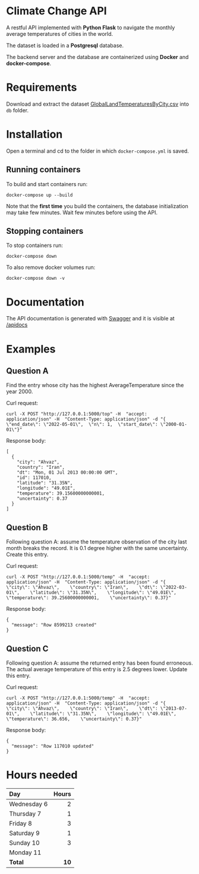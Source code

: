 # Climate Change API
A restful API implemented with **Python Flask** to navigate the monthly average temperatures of cities in the world.

The dataset is loaded in a **Postgresql** database.

The backend server and the database are containerized using **Docker** and **docker-compose**.

# Requirements
Download and extract the dataset [GlobalLandTemperaturesByCity.csv](https://www.kaggle.com/datasets/berkeleyearth/climate-change-earth-surface-temperature-data?select=GlobalLandTemperaturesByCity.csv) into `db` folder.

# Installation
Open a terminal and cd to the folder in which `docker-compose.yml` is saved.

## Running containers
To build and start containers run:
```
docker-compose up --build
```

Note that the **first time** you build the containers, the database initialization
may take few minutes. Wait few minutes before using the API.

## Stopping containers
To stop containers run:
```
docker-compose down
```

To also remove docker volumes run:
```
docker-compose down -v
```

# Documentation
The API documentation is generated with [Swagger](https://github.com/flasgger/flasgger)
and it is visible at [/apidocs](http://127.0.0.1:5000/apidocs)

# Examples
## Question A
Find the entry whose city has the highest AverageTemperature since the year 2000.

Curl request:
```
curl -X POST "http://127.0.0.1:5000/top" -H  "accept: application/json" -H  "Content-Type: application/json" -d "{  \"end_date\": \"2022-05-01\",  \"n\": 1,  \"start_date\": \"2000-01-01\"}"
```

Response body:
```
[
  {
    "city": "Ahvaz",
    "country": "Iran",
    "dt": "Mon, 01 Jul 2013 00:00:00 GMT",
    "id": 117010,
    "latitude": "31.35N",
    "longitude": "49.01E",
    "temperature": 39.15600000000001,
    "uncertainty": 0.37
  }
]
```

## Question B
Following question A: assume the temperature observation of the city last month breaks the record. It is 0.1 degree higher with the same uncertainty. Create this entry.

Curl request:
```
curl -X POST "http://127.0.0.1:5000/temp" -H  "accept: application/json" -H  "Content-Type: application/json" -d "{    \"city\": \"Ahvaz\",    \"country\": \"Iran\",    \"dt\": \"2022-03-01\",    \"latitude\": \"31.35N\",    \"longitude\": \"49.01E\",    \"temperature\": 39.25600000000001,    \"uncertainty\": 0.37}"
```

Response body:
```
{
  "message": "Row 8599213 created"
}
```

## Question C
Following question A: assume the returned entry has been found erroneous. The actual average temperature of this entry is 2.5 degrees lower. Update this entry.

Curl request:
```
curl -X POST "http://127.0.0.1:5000/temp" -H  "accept: application/json" -H  "Content-Type: application/json" -d "{    \"city\": \"Ahvaz\",    \"country\": \"Iran\",    \"dt\": \"2013-07-01\",    \"latitude\": \"31.35N\",    \"longitude\": \"49.01E\",    \"temperature\": 36.656,    \"uncertainty\": 0.37}"
```

Response body:
```
{
  "message": "Row 117010 updated"
}
```

# Hours needed
| Day | Hours |
|:---|---:|
| Wednesday 6 | 2 |
| Thursday 7 | 1 |
| Friday 8 | 3 |
| Saturday 9 | 1 |
| Sunday 10 | 3 |
| Monday 11 | |
| **Total** | **10** |